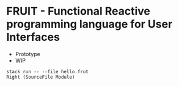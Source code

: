 # FRUIT - Functional Reactive programming language for User Interfaces


* Prototype
* WIP

```
stack run -- --file hello.frut
Right (SourceFile Module)
```
